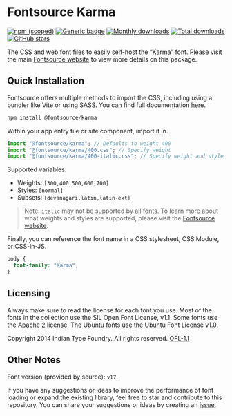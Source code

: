 # Fontsource Karma

[![npm (scoped)](https://img.shields.io/npm/v/@fontsource/karma?color=brightgreen)](https://www.npmjs.com/package/@fontsource/karma) [![Generic badge](https://img.shields.io/badge/fontsource-passing-brightgreen)](https://github.com/fontsource/fontsource) [![Monthly downloads](https://badgen.net/npm/dm/@fontsource/karma)](https://github.com/fontsource/fontsource) [![Total downloads](https://badgen.net/npm/dt/@fontsource/karma)](https://github.com/fontsource/fontsource) [![GitHub stars](https://img.shields.io/github/stars/fontsource/fontsource.svg?style=social&label=Star)](https://github.com/fontsource/fontsource/stargazers)

The CSS and web font files to easily self-host the “Karma” font. Please visit the main [Fontsource website](https://fontsource.org/fonts/karma) to view more details on this package.

## Quick Installation

Fontsource offers multiple methods to import the CSS, including using a bundler like Vite or using SASS. You can find full documentation [here](https://fontsource.org/docs/getting-started/introduction).

```javascript
npm install @fontsource/karma
```

Within your app entry file or site component, import it in.

```javascript
import "@fontsource/karma"; // Defaults to weight 400
import "@fontsource/karma/400.css"; // Specify weight
import "@fontsource/karma/400-italic.css"; // Specify weight and style
```

Supported variables:
- Weights: `[300,400,500,600,700]`
- Styles: `[normal]`
- Subsets: `[devanagari,latin,latin-ext]`

> Note: `italic` may not be supported by all fonts. To learn more about what weights and styles are supported, please visit the [Fontsource website](https://fontsource.org/fonts/karma).

Finally, you can reference the font name in a CSS stylesheet, CSS Module, or CSS-in-JS.

```css
body {
  font-family: "Karma";
}
```

## Licensing
Always make sure to read the license for each font you use. Most of the fonts in the collection use the SIL Open Font License, v1.1. Some fonts use the Apache 2 license. The Ubuntu fonts use the Ubuntu Font License v1.0.

Copyright 2014 Indian Type Foundry. All rights reserved.
[OFL-1.1](https://openfontlicense.org)

## Other Notes
Font version (provided by source): `v17`.

If you have any suggestions or ideas to improve the performance of font loading or expand the existing library, feel free to star and contribute to this repository. You can share your suggestions or ideas by creating an [issue](https://github.com/fontsource/fontsource/issues).